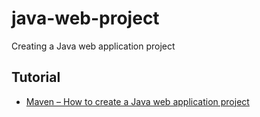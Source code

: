 # java-web-project

Creating a Java web application project

## Tutorial

- [Maven – How to create a Java web application project](https://mkyong.com/maven/how-to-create-a-web-application-project-with-maven/)
